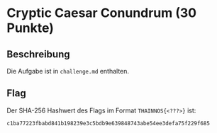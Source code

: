 # Cryptic Caesar Conundrum (30 Punkte)

## Beschreibung

Die Aufgabe ist in ``challenge.md`` enthalten.

## Flag

Der SHA-256 Hashwert des Flags im Format ``THAINNOS{<???>}`` ist:

``c1ba77223fbabd841b198239e3c5bdb9e639848743abe54ee3defa75f229f685``

